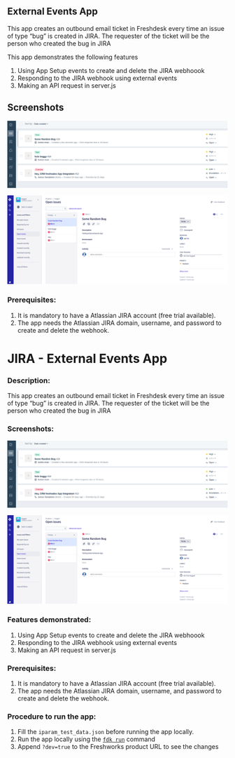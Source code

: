 ## External Events App

  This app creates an outbound email ticket in Freshdesk every time an issue of type “bug” is created in JIRA. The requester of the ticket will be the person who created the bug in JIRA

  This app demonstrates the following features
  1. Using App Setup events to create and delete the JIRA webhoook
  2. Responding to the JIRA webhook using external events
  3. Making an API request in server.js

## Screenshots



![](screenshots/FDView.png)



![](screenshots/jiraView.png)

### Prerequisites:

1. It is mandatory to have a Atlassian JIRA account (free trial available).
2. The app needs the Atlassian JIRA domain, username, and password to create and delete the webhook.

# JIRA - External Events App

### Description:
This app creates an outbound email ticket in Freshdesk every time an issue of type “bug” is created in JIRA. The requester of the ticket will be the person who created the bug in JIRA

### Screenshots:

![](screenshots/FDView.png)



![](screenshots/jiraView.png)

### Features demonstrated:
  1. Using App Setup events to create and delete the JIRA webhoook
  2. Responding to the JIRA webhook using external events
  3. Making an API request in server.js

### Prerequisites:

1. It is mandatory to have a Atlassian JIRA account (free trial available).
2. The app needs the Atlassian JIRA domain, username, and password to create and delete the webhook.

### Procedure to run the app:
1. Fill the `iparam_test_data.json` before running the app locally.
2. Run the app locally using the [`fdk run`](https://developers.freshchat.com/v2/docs/freshworks-cli/#run) command
3. Append `?dev=true` to the Freshworks product URL to see the changes
